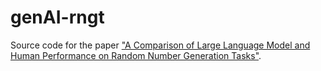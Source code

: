 # genAI-rngt
Source code for the paper ["A Comparison of Large Language Model and Human Performance on Random Number Generation Tasks"](https://arxiv.org/abs/2408.09656).
